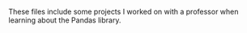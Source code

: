 These files include some projects I worked on with a professor when learning about the Pandas library.
